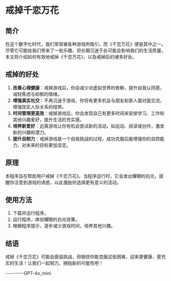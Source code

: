 # 戒掉千恋万花

## 简介

在这个数字化时代，我们常常被各种游戏所吸引，而《千恋万花》便是其中之一。尽管它可能给我们带来了一些乐趣，但长期沉迷于此可能会影响我们的生活质量。本文将介绍如何有效地戒掉《千恋万花》，以及戒掉后的诸多好处。

## 戒掉的好处

1. **改善心理健康**：戒掉游戏后，你会减少对虚拟世界的依赖，提升自我认同感，减轻焦虑与抑郁的情绪。
2. **增强真实社交**：不再沉迷于游戏，你将有更多机会与朋友和家人面对面交流，增强现实人际关系的纽带。
3. **时间管理更高效**：戒掉游戏后，你会发现自己有更多时间来安排学习、工作和其他兴趣爱好，提升生活的充实感。
4. **培养新爱好**：远离游戏让你有机会尝试新的活动，如运动、阅读或创作，激发新的兴趣和潜力。
5. **提升自制力**：戒掉游戏是一个自我挑战的过程，成功克服后能增强你的自控能力，对未来的目标更加坚定。

## 原理

本程序旨在帮助用户戒掉《千恋万花》。当程序运行时，它会发出耀眼的白光，提醒你注意到游戏的诱惑，以此激励你选择更有意义的活动。

## 使用方法

1. 下载并运行程序。
2. 运行程序，体验耀眼的白光效果。
3. 根据程序提示，逐步减少游戏时间，培养其他兴趣。

## 结语

戒掉《千恋万花》可能会面临挑战，但相信你能克服这些困难，迎来更健康、更充实的生活！让我们一起努力，拥抱新的可能性吧！

---------GPT-4o_mini
